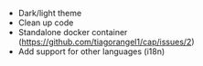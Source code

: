 * Dark/light theme
* Clean up code
* Standalone docker container (https://github.com/tiagorangel1/cap/issues/2)
* Add support for other languages (i18n)